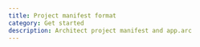 ```yaml
---
title: Project manifest format
category: Get started
description: Architect project manifest and app.arc
---
```

